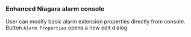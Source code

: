 ### Enhanced Niagara alarm console

User can modify basic alarm extension properties directly from console. 
Button `Alarm Properties` opens a new edit dialog
